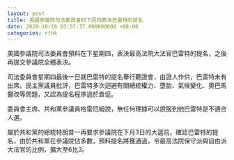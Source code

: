 ```yaml
---
layout: post
title: 美國參議院司法委員會料下周四表決巴雷特的提名
date: 2020-10-16 03:57:37.000000000 +08:00
categories: rthk
---
```


美國參議院司法委員會預料在下星期四，表決最高法院大法官巴雷特的提名，之後再提交參議院全體表決。

司法委員會星期四最後一日就巴雷特的提名舉行聽證會，由證人作供，巴雷特未有出席。民主黨議員批評，巴雷特多次迴避有關總統權力、墮胎、氣候變化、奧巴馬醫改等問題，又認為提名程序過於倉促。

委員會主席、共和黨參議員格雷厄姆說，無任何理據可以說服到他巴雷特是不適合人選。

屬於共和黨的總統特朗普一再要求參議院在下月3日的大選前，確認巴雷特的提名，由於共和黨在參議院佔多數，預料提名將獲通過，令最高法院保守派與自由派大法官的比例，擴大至6比3。

